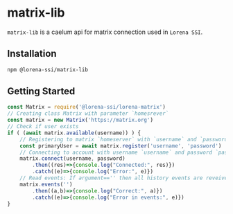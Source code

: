 # matrix-lib

`matrix-lib` is a caelum api for matrix connection used in `Lorena SSI`.

## Installation

```bash
npm @lorena-ssi/matrix-lib
```

## Getting Started

```javascript
const Matrix = require('@lorena-ssi/lorena-matrix')
// Creating class Matrix with parameter `homesrever`
const matrix = new Matrix('https://matrix.org')
// Check if user exists
if ( (await matrix.available(username)) ) {
    // Registering to matrix `homeserver` with `username` and `password`
    const primaryUser = await matrix.register('username', 'password')
    // Connecting to account with username `username` and password `password`
    matrix.connect(username, password)
        .then((res)=>{console.log("Connected:", res)})
        .catch((e)=>{console.log("Error:", e)})
    // Read events: If argument=='' then all history events are reveived
    matrix.events('')
        .then((a,b)=>{console.log("Correct:", a)})
        .catch((e)=>{console.log("Error in events:", e)})
}
```
